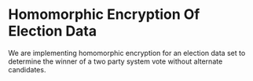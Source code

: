 # Homomorphic Encryption Of Election Data
We are implementing homomorphic encryption for an election data set to determine the winner of a two party system vote without alternate candidates.
